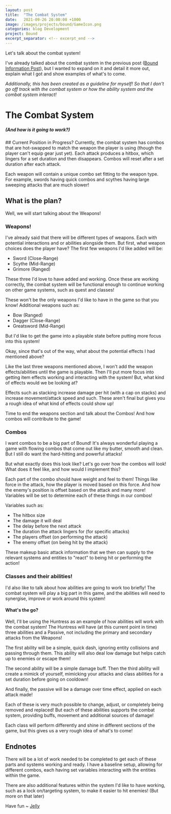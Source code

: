 ```yaml
---
layout: post
title:  "The Combat System"
date:   2021-09-26 20:00:00 +1000
image: /images/projects/bound/GameIcon.png
categories: blog Development
project: Bound
excerpt_separator: <!-- excerpt_end -->
---
```

<!-- excerpt_start -->
Let's talk about the combat system!

I've already talked about the combat system in the previous post ([Bound Information Post](https://sayo.dev/blog/development/2021/08/26/what-is-Bound.html)), but I wanted to expand on it and detail it more out, explain what I got and show examples of what's to come.
<!-- excerpt_end -->

*Additionally, this has been created as a guideline for myself! So that I don't go off track with the combat system or how the ability system and the combat system interact!*

# The Combat System
##### (And how is it going to work?)
<p></p>
## Current Position in Progress?
Currently, the combat system has combos that are hot-swapped to match the weapon the player is using (though the player can't equip gear just yet). Each attack produces a hitbox, which lingers for a set duration and then disappears. Combos will reset after a set duration after each attack.

Each weapon will contain a unique combo set fitting to the weapon type. For example, swords having quick combos and scythes having large sweeping attacks that are much slower!

## What is the plan?
Well, we will start talking about the Weapons!

### Weapons!
I've already said that there will be different types of weapons. Each with potential interactions and or abilities alongside them. But first, what weapon choices does the player have?
The first few weapons I'd like added will be:

- Sword (Close-Range)
- Scythe (Mid-Range)
- Grimore (Ranged)

These three I'd love to have added and working. Once these are working correctly, the combat system will be functional enough to continue working on other game systems, such as quest and classes!

These won't be the only weapons I'd like to have in the game so that you know!
Additional weapons such as:

- Bow (Ranged)
- Dagger (Close-Range)
- Greatsword (Mid-Range)

But I'd like to get the game into a playable state before putting more focus into this system!

Okay, since that's out of the way, what about the potential effects I had mentioned above?

Like the last three weapons mentioned above, I won't add the weapon effects/abilities until the game is playable. Then I'll put more focus into getting item effects working and interacting with the system! But, what kind of effects would we be looking at? 

Effects such as stacking increase damage per hit (with a cap on stacks) and increase movement/attack speed and such. These aren't final but gives you a rough idea of what kind of effects could show up!

Time to end the weapons section and talk about the Combos! And how combos will contribute to the game!

### Combos
I want combos to be a big part of Bound! It's always wonderful playing a game with flowing combos that come out like my butter, smooth and clean. But I still do want the hard-hitting and powerful attacks!

But what exactly does this look like? Let's go over how the combos will look! What does it feel like, and how would I implement this?

Each part of the combo should have weight and feel to them!
Things like force in the attack, how the player is moved based on this force. And how the enemy's position is offset based on the attack and many more! Variables will be set to determine each of these things in our combos!

Variables such as:

- The hitbox size
- The damage it will deal
- The delay before the next attack
- The duration the attack lingers for (for specific attacks)
- The players offset (on performing the attack)
- The enemy offset (on being hit by the attack)

These makeup basic attack information that we then can supply to the relevant systems and entities to "react" to being hit or performing the action!

### Classes and their abilities!
I'd also like to talk about how abilities are going to work too briefly! The combat system will play a big part in this game, and the abilities will need to synergise, improve or work around this system!

#### What's the go?
Well, I'll be using the Huntress as an example of how abilities will work with the combat system!
The Huntress will have (at this current point in time) three abilities and a Passive, not including the primary and secondary attacks from the Weapons!

The first ability will be a simple, quick dash, ignoring entity collisions and passing through them. This ability will also deal low damage but helps catch up to enemies or escape them! 

The second ability will be a simple damage buff. Then the third ability will create a mimick of yourself, mimicking your attacks and class abilities for a set duration before going on cooldown! 

And finally, the passive will be a damage over time effect, applied on each attack made! 

Each of these is very much possible to change, adjust, or completely being removed and replaced! But each of these abilities supports the combat system, providing buffs, movement and additional sources of damage! 

Each class will perform differently and shine in different sections of the game, but this gives us a very rough idea of what's to come!

## Endnotes
There will be a lot of work needed to be completed to get each of these parts and systems working and ready. I have a baseline setup, allowing for different combos, each having set variables interacting with the entities within the game. 

There are also additional features within the system I'd like to have working, such as a lock on/targeting system, to make it easier to hit enemies! (But more on that later)

Have fun ~ [Jelly](/)